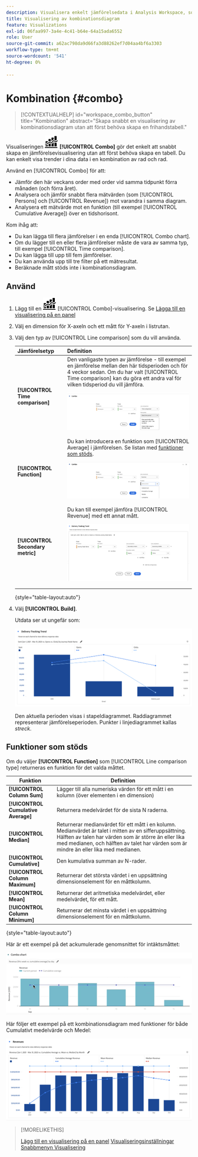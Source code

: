 ```yaml
---
description: Visualisera enkelt jämförelsedata i Analysis Workspace, som att bygga jämförelser till förra månaden, förra året och så vidare.
title: Visualisering av kombinationsdiagram
feature: Visualizations
exl-id: 06faa997-3a4e-4c41-b64e-64a15ada6552
role: User
source-git-commit: a62ac798da9d66fa3d88262ef7d04aa4bf6a3303
workflow-type: tm+mt
source-wordcount: '541'
ht-degree: 0%

---
```


# Kombination {#combo}

<!-- markdownlint-disable MD034 -->

>[!CONTEXTUALHELP]
>id="workspace_combo_button"
>title="Kombination"
>abstract="Skapa snabbt en visualisering av kombinationsdiagram utan att först behöva skapa en frihandstabell."

<!-- markdownlint-enable MD034 -->


Visualiseringen ![Kommentar](/help/assets/icons/ComboChart.svg) **[!UICONTROL Combo]** gör det enkelt att snabbt skapa en jämförelsevisualisering utan att först behöva skapa en tabell. Du kan enkelt visa trender i dina data i en kombination av rad och rad.

Använd en [!UICONTROL Combo] för att:

* Jämför den här veckans order med order vid samma tidpunkt förra månaden (och förra året).
* Analysera och jämför snabbt flera mätvärden (som [!UICONTROL Persons] och [!UICONTROL Revenue]) mot varandra i samma diagram.
* Analysera ett mätvärde mot en funktion (till exempel [!UICONTROL Cumulative Average]) över en tidshorisont.

Kom ihåg att:

* Du kan lägga till flera jämförelser i en enda [!UICONTROL Combo chart].
* Om du lägger till en eller flera jämförelser måste de vara av samma typ, till exempel [!UICONTROL Time comparison].
* Du kan lägga till upp till fem jämförelser.
* Du kan använda upp till tre filter på ett mätresultat.
* Beräknade mått stöds inte i kombinationsdiagram.

## Använd

1. Lägg till en ![kommentar](/help/assets/icons/ComboChart.svg) [!UICONTROL Combo]-visualisering. Se [Lägga till en visualisering på en panel](freeform-analysis-visualizations.md#add-visualizations-to-a-panel)

1. Välj en dimension för X-axeln och ett mått för Y-axeln i listrutan.

1. Välj den typ av [!UICONTROL Line comparison] som du vill använda.

   | Jämförelsetyp | Definition |
   | --- | --- |
   | **[!UICONTROL Time comparison]** | Den vanligaste typen av jämförelse - till exempel en jämförelse mellan den här tidsperioden och för 4 veckor sedan. Om du har valt [!UICONTROL Time comparison] kan du göra ett andra val för vilken tidsperiod du vill jämföra.<p>![Radjämförelse med den valda tidsperioden och det sekundära urvalsfältet för tidsperioden.](assets/combo-time-period.png) |
   | **[!UICONTROL Function]** | Du kan introducera en funktion som [!UICONTROL Average] i jämförelsen. Se listan med [funktioner som stöds](#supported-functions).<p>![Listrutan för radjämförelse med valda funktioner och en lista med tillgängliga funktioner som stöds.](assets/combo-functions.png) |
   | **[!UICONTROL Secondary metric]** | Du kan till exempel jämföra [!UICONTROL Revenue] med ett annat mått.<p>![Ett kombinationsdiagram som jämför två mätvärden.](assets/combo-2metrics-settings.png) |

   {style="table-layout:auto"}

1. Välj **[!UICONTROL Build]**.

   Utdata ser ut ungefär som:

   ![Ett kombinationsdiagram som visar den aktuella perioden i ett stapeldiagram och en jämförelseperiod i linjediagrammet ](assets/combo-output.png)

   Den aktuella perioden visas i stapeldiagrammet. Raddiagrammet representerar jämförelseperioden. Punkter i linjediagrammet kallas *streck*.

## Funktioner som stöds

Om du väljer **[!UICONTROL Function]** som [!UICONTROL Line comparison type] returneras en funktion för det valda måttet.

| Funktion | Definition |
| --- | --- |
| **[!UICONTROL Column Sum]** | Lägger till alla numeriska värden för ett mått i en kolumn (över elementen i en dimension) |
| **[!UICONTROL Cumulative Average]** | Returnera medelvärdet för de sista N raderna. |
| **[!UICONTROL Median]** | Returnerar medianvärdet för ett mått i en kolumn. Medianvärdet är talet i mitten av en sifferuppsättning. Hälften av talen har värden som är större än eller lika med medianen, och hälften av talet har värden som är mindre än eller lika med medianen. |
| **[!UICONTROL Cumulative]** | Den kumulativa summan av N-rader. |
| **[!UICONTROL Column Maximum]** | Returnerar det största värdet i en uppsättning dimensionselement för en måttkolumn. |
| **[!UICONTROL Mean]** | Returnerar det aritmetiska medelvärdet, eller medelvärdet, för ett mått. |
| **[!UICONTROL Column Minimum]** | Returnerar det minsta värdet i en uppsättning dimensionselement för en måttkolumn. |

{style="table-layout:auto"}

Här är ett exempel på det ackumulerade genomsnittet för intäktsmåttet:

![Ett kombinationsdiagram som visar det kumulativa genomsnittet](assets/combo-cumul-avg.png)

Här följer ett exempel på ett kombinationsdiagram med funktioner för både Cumulativt medelvärde och Medel:

![Ett kombinationsdiagram som visar både kumulativa medelvärden och medelfunktioner.](assets/combo-three-functions.png)

>[!MORELIKETHIS]
>
>[Lägg till en visualisering på en panel](/help/analysis-workspace/visualizations/freeform-analysis-visualizations.md#add-visualizations-to-a-panel)
>[Visualiseringsinställningar](/help/analysis-workspace/visualizations/freeform-analysis-visualizations.md#settings)
>[Snabbmenyn Visualisering ](/help/analysis-workspace/visualizations/freeform-analysis-visualizations.md#context-menu)
>